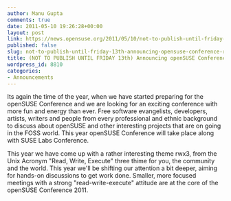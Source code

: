 ```yaml
---
author: Manu Gupta
comments: true
date: 2011-05-10 19:26:28+00:00
layout: post
link: https://news.opensuse.org/2011/05/10/not-to-publish-until-friday-13th-announcing-opensuse-conference-rxw/
published: false
slug: not-to-publish-until-friday-13th-announcing-opensuse-conference-rxw
title: (NOT TO PUBLISH UNTIL FRIDAY 13th) Announcing openSUSE Conference - rxw
wordpress_id: 8810
categories:
- Announcements
---
```


Its again the time of the year, when we have started preparing for the openSUSE Conference and we are looking for an exciting conference with more fun and energy than ever. Free software evangelists, developers, artists, writers and people from every professional and ethnic background to discuss about openSUSE and other interesting projects that are on going in the FOSS world. This year openSUSE Conference will take place along with SUSE Labs Conference.

This year we have come up with a rather interesting theme rwx3, from the Unix Acronym "Read, Write, Execute" three thime for you, the community and the world. This year we'll be shifting our attention a bit deeper, aiming for  hands-on discussions to get work done. Smaller, more focused meetings  with a strong "read-write-execute" attitude are at the core of the openSUSE  Conference 2011.
